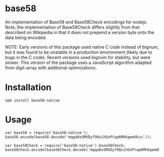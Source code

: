 base58
======

An implementation of Base58 and Base58Check encodings for nodejs.  Note, the
implementation of Base58Check differs slightly from that described on Wikipedia
in that it does not prepend a version byte onto the data being encoded.

NOTE: Early versions of this package used native C code instead of bignum, but
it was found to be unstable in a production environment (likely due to bugs in the
C code). Recent versions used bignum for stability, but were slower. This version
of the package uses a JavaScript algorithm adapted from digit-array with additional
optimizations.

Installation
============

    npm install base58-native

Usage
=====

    var base58 = require('base58-native');
    base58.encode(base58.decode('mqqa8xSMVDyf9QxihGnPtap6Mh6qemUkcu'));

    var base58Check = require('base58-native').base58Check;
    base58Check.encode(base58Check.decode('mqqa8xSMVDyf9QxihGnPtap6Mh6qemUkcu'));
